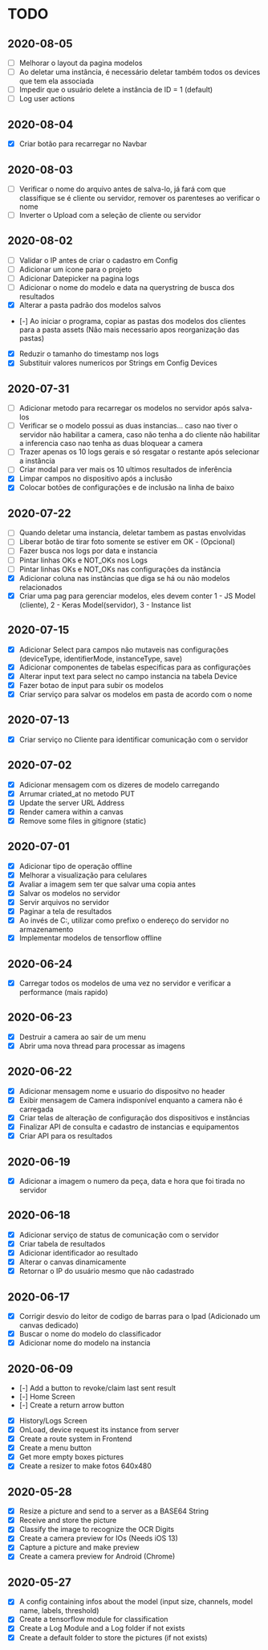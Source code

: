 # TODO

## 2020-08-05

- [ ] Melhorar o layout da pagina modelos
- [ ] Ao deletar uma instância, é necessário deletar também todos os devices que tem ela associada
- [ ] Impedir que o usuário delete a instância de ID = 1 (default)
- [ ] Log user actions

## 2020-08-04

- [x] Criar botão para recarregar no Navbar

## 2020-08-03

- [ ] Verificar o nome do arquivo antes de salva-lo, já fará com que classifique se é cliente ou servidor, remover os parenteses ao verificar o nome
- [ ] Inverter o Upload com a seleção de cliente ou servidor

## 2020-08-02

- [ ] Validar o IP antes de criar o cadastro em Config
- [ ] Adicionar um ícone para o projeto
- [ ] Adicionar Datepicker na pagina logs
- [ ] Adicionar o nome do modelo e data na querystring de busca dos resultados
- [x] Alterar a pasta padrão dos modelos salvos
- [-] Ao iniciar o programa, copiar as pastas dos modelos dos clientes para a pasta assets (Não mais necessario apos reorganização das pastas)
- [x] Reduzir o tamanho do timestamp nos logs
- [x] Substituir valores numericos por Strings em Config Devices

## 2020-07-31

- [ ] Adicionar metodo para recarregar os modelos no servidor após salva-los
- [ ] Verificar se o modelo possui as duas instancias... caso nao tiver o servidor não habilitar a camera, caso não tenha a do cliente não habilitar a inferencia caso nao tenha as duas bloquear a camera
- [ ] Trazer apenas os 10 logs gerais e só resgatar o restante após selecionar a instância
- [ ] Criar modal para ver mais os 10 ultimos resultados de inferência
- [x] Limpar campos no dispositivo após a inclusão
- [x] Colocar botões de configurações e de inclusão na linha de baixo

## 2020-07-22

- [ ] Quando deletar uma instancia, deletar tambem as pastas envolvidas
- [ ] Liberar botão de tirar foto somente se estiver em OK - (Opcional)
- [ ] Fazer busca nos logs por data e instancia
- [ ] Pintar linhas OKs e NOT_OKs nos Logs
- [ ] Pintar linhas OKs e NOT_OKs nas configurações da instância
- [x] Adicionar coluna nas instâncias que diga se há ou não modelos relacionados
- [x] Criar uma pag para gerenciar modelos, eles devem conter 1 - JS Model (cliente), 2 - Keras Model(servidor), 3 - Instance list

## 2020-07-15

- [x] Adicionar Select para campos não mutaveis nas configurações (deviceType, identifierMode, instanceType, save)
- [x] Adicionar componentes de tabelas especificas para as configurações
- [x] Alterar input text para select no campo instancia na tabela Device
- [x] Fazer botao de input para subir os modelos
- [x] Criar serviço para salvar os modelos em pasta de acordo com o nome

## 2020-07-13

- [x] Criar serviço no Cliente para identificar comunicação com o servidor

## 2020-07-02

- [x] Adicionar mensagem com os dizeres de modelo carregando
- [x] Arrumar criated_at no metodo PUT
- [x] Update the server URL Address
- [x] Render camera within a canvas
- [x] Remove some files in gitignore (static)

## 2020-07-01

- [x] Adicionar tipo de operação offline
- [x] Melhorar a visualização para celulares
- [x] Avaliar a imagem sem ter que salvar uma copia antes
- [x] Salvar os modelos no servidor
- [x] Servir arquivos no servidor
- [x] Paginar a tela de resultados
- [x] Ao invés de C:\, utilizar como prefixo o endereço do servidor no armazenamento
- [x] Implementar modelos de tensorflow offline

## 2020-06-24

- [x] Carregar todos os modelos de uma vez no servidor e verificar a performance (mais rapido)

## 2020-06-23

- [x] Destruir a camera ao sair de um menu
- [x] Abrir uma nova thread para processar as imagens

## 2020-06-22

- [x] Adicionar mensagem nome e usuario do dispositvo no header
- [x] Exibir mensagem de Camera indisponível enquanto a camera não é carregada
- [x] Criar telas de alteração de configuração dos dispositivos e instâncias
- [x] Finalizar API de consulta e cadastro de instancias e equipamentos
- [x] Criar API para os resultados

## 2020-06-19

- [x] Adicionar a imagem o numero da peça, data e hora que foi tirada no servidor

## 2020-06-18

- [x] Adicionar serviço de status de comunicação com o servidor
- [x] Criar tabela de resultados
- [x] Adicionar identificador ao resultado
- [x] Alterar o canvas dinamicamente
- [x] Retornar o IP do usuário mesmo que não cadastrado

## 2020-06-17

- [x] Corrigir desvio do leitor de codigo de barras para o Ipad (Adicionado um canvas dedicado)
- [x] Buscar o nome do modelo do classificador
- [x] Adicionar nome do modelo na instancia

## 2020-06-09

- [-] Add a button to revoke/claim last sent result
- [-] Home Screen
- [-] Create a return arrow button
- [x] History/Logs Screen
- [x] OnLoad, device request its instance from server
- [x] Create a route system in Frontend
- [x] Create a menu button
- [x] Get more empty boxes pictures
- [x] Create a resizer to make fotos 640x480

## 2020-05-28

- [x] Resize a picture and send to a server as a BASE64 String
- [x] Receive and store the picture
- [x] Classify the image to recognize the OCR Digits
- [x] Create a camera preview for IOs (Needs iOS 13)
- [x] Capture a picture and make preview
- [x] Create a camera preview for Android (Chrome)

## 2020-05-27

- [x] A config containing infos about the model (input size, channels, model name, labels, threshold)
- [x] Create a tensorflow module for classification
- [x] Create a Log Module and a Log folder if not exists
- [x] Create a default folder to store the pictures (if not exists)
